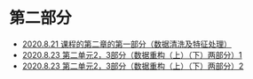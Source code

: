 #   第二部分

- [2020.8.21 课程的第二章的第一部分（数据清洗及特征处理）](第二章：第一节数据清洗及特征处理.md)
- [2020.8.23 第二单元2，3部分（数据重构（上）（下）两部分）1](第二章：第二节数据重构1.md)
- [2020.8.23 第二单元2，3部分（数据重构（上）（下）两部分）2](第二章：第二节数据重构2.md)